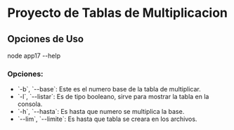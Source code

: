 # Proyecto de Tablas de Multiplicacion 
## Opciones de Uso 
node app17 --help 
### Opciones: 
- \`-b\`, \`--base\`: Este es el numero base de la tabla de multiplicar. 
- \`-l\`, \`--listar\`: Es de tipo booleano, sirve para mostrar la tabla en la consola. 
- \`-h\`, \`--hasta\`: Es hasta que numero se multiplica la base. 
- \`--lim\`, \`--limite\`: Es hasta que tabla se creara en los archivos. 
